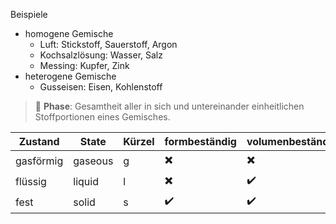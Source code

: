 Beispiele

- homogene Gemische
    - Luft: Stickstoff, Sauerstoff, Argon
    - Kochsalzlösung: Wasser, Salz
    - Messing: Kupfer, Zink
- heterogene Gemische
    - Gusseisen: Eisen, Kohlenstoff

>  :bookmark_tabs: **Phase**:
> Gesamtheit aller in sich und untereinander einheitlichen Stoffportionen eines Gemisches.

Zustand | State | Kürzel | formbeständig | volumenbeständig
--------|-------|--------|---------------|-----------------
gasförmig | gaseous | g | :heavy_multiplication_x: | :heavy_multiplication_x:
flüssig | liquid | l | :heavy_multiplication_x: | :heavy_check_mark:
fest | solid | s | :heavy_check_mark: | :heavy_check_mark: